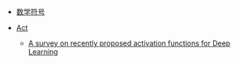 - [数学符号](./Notations.md)

- [Act](./Act/README.md)

  - [A survey on recently proposed activation functions for Deep Learning](./Act/1.md)

  

